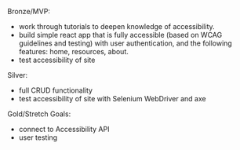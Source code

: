 Bronze/MVP: 
* work through tutorials to deepen knowledge of accessibility.
* build simple react app  that is fully accessible (based on WCAG guidelines and testing) with user authentication, and the following features: home, resources, about.
* test accessibility of site

Silver:
* full CRUD functionality
* test accessibility of site with Selenium WebDriver and axe

Gold/Stretch Goals: 
* connect to Accessibility API
* user testing 